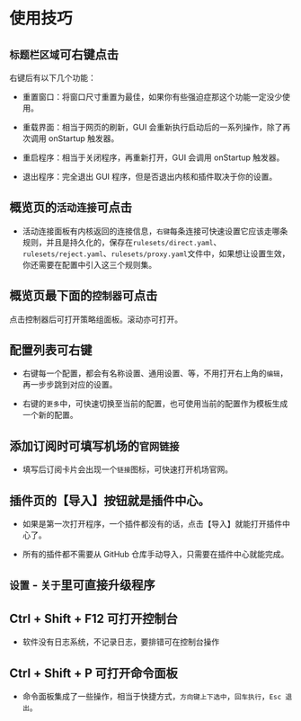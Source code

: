 # 使用技巧

## `标题栏区域`可右键点击

右键后有以下几个功能：

- 重置窗口：将窗口尺寸重置为最佳，如果你有些强迫症那这个功能一定没少使用。

- 重载界面：相当于网页的刷新，GUI 会重新执行启动后的一系列操作，除了再次调用 onStartup 触发器。

- 重启程序：相当于关闭程序，再重新打开，GUI 会调用 onStartup 触发器。

- 退出程序：完全退出 GUI 程序，但是否退出内核和插件取决于你的设置。

## 概览页的`活动连接`可点击

- 活动连接面板有内核返回的连接信息，`右键`每条连接可快速设置它应该走哪条规则，并且是持久化的，保存在`rulesets/direct.yaml`、`rulesets/reject.yaml`、`rulesets/proxy.yaml`文件中，如果想让设置生效，你还需要在配置中引入这三个规则集。

## 概览页最下面的`控制器`可点击

点击控制器后可打开策略组面板。滚动亦可打开。

## 配置列表可右键

- 右键每一个配置，都会有名称设置、通用设置、等，不用打开右上角的`编辑`，再一步步跳到对应的设置。

- 右键的`更多`中，可快速切换至当前的配置，也可使用当前的配置作为模板生成一个新的配置。

## 添加订阅时可填写机场的`官网链接`

- 填写后订阅卡片会出现一个`链接`图标，可快速打开机场官网。

## 插件页的【导入】按钮就是插件中心。

- 如果是第一次打开程序，一个插件都没有的话，点击【导入】就能打开插件中心了。

- 所有的插件都不需要从 GitHub 仓库手动导入，只需要在插件中心就能完成。

## `设置` - `关于`里可直接升级程序

## Ctrl + Shift + F12 可打开控制台

- 软件没有日志系统，不记录日志，要排错可在控制台操作

## Ctrl + Shift + P 可打开命令面板

- 命令面板集成了一些操作，相当于快捷方式，`方向键上下选中`，`回车执行`，`Esc 退出`。
